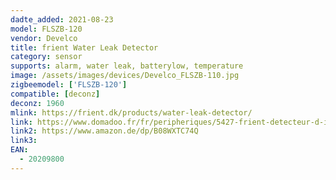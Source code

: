 ```yaml
---
dadte_added: 2021-08-23
model: FLSZB-120
vendor: Develco
title: frient Water Leak Detector 
category: sensor
supports: alarm, water leak, batterylow, temperature
image: /assets/images/devices/Develco_FLSZB-110.jpg
zigbeemodel: ['FLSZB-120']
compatible: [deconz]
deconz: 1960
mlink: https://frient.dk/products/water-leak-detector/
link: https://www.domadoo.fr/fr/peripheriques/5427-frient-detecteur-d-inondation-zigbee-30-5713594002453.html
link2: https://www.amazon.de/dp/B08WXTC74Q
link3: 
EAN: 
  - 20209800 
---
```



